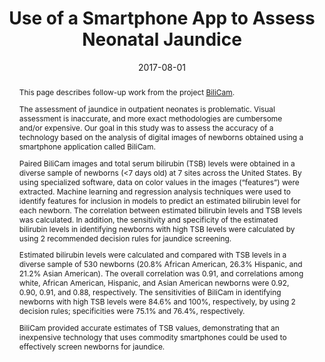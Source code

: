 ---
abstract: |-
  <p>This page describes follow-up work from the project <a href="/projects/bilicam">BiliCam</a>.
  </p><p>
  The assessment of jaundice in outpatient neonates is problematic. Visual assessment is inaccurate, and more exact methodologies are cumbersome and/or expensive. Our goal in this study was to assess the accuracy of a technology based on the analysis of digital images of newborns obtained using a smartphone application called BiliCam. 
  </p><p>
  Paired BiliCam images and total serum bilirubin (TSB) levels were obtained in a diverse sample of newborns (<7 days old) at 7 sites across the United States. By using specialized software, data on color values in the images (“features”) were extracted. Machine learning and regression analysis techniques were used to identify features for inclusion in models to predict an estimated bilirubin level for each newborn. The correlation between estimated bilirubin levels and TSB levels was calculated. In addition, the sensitivity and specificity of the estimated bilirubin levels in identifying newborns with high TSB levels were calculated by using 2 recommended decision rules for jaundice screening.
  </p><p>
  Estimated bilirubin levels were calculated and compared with TSB levels in a diverse sample of 530 newborns (20.8% African American, 26.3% Hispanic, and 21.2% Asian American). The overall correlation was 0.91, and correlations among white, African American, Hispanic, and Asian American newborns were 0.92, 0.90, 0.91, and 0.88, respectively. The sensitivities of BiliCam in identifying newborns with high TSB levels were 84.6% and 100%, respectively, by using 2 decision rules; specificities were 75.1% and 76.4%, respectively.
  </p><p>
  BiliCam provided accurate estimates of TSB values, demonstrating that an inexpensive technology that uses commodity smartphones could be used to effectively screen newborns for jaundice.</p>
  
authors:
- James A. Taylor
- James W. Stout
- Lilian de Greef
- Mayank Goel
- Shwetak Patel
- Esther K. Chung
- Aruna Koduri
- Shawn McMahon
- Jane Dickerson
- Elizabeth A. Simpson
- Eric C. Larson
award: 'Honorable Mention Award'
bibtex: |-
  @article{taylor2017use,
  title={Use of a Smartphone App to Assess Neonatal Jaundice},
  author={Taylor, James A and Stout, James W and de Greef, Lilian and Goel, Mayank and Patel, Shwetak and Chung, Esther K and Koduri, Aruna and McMahon, Shawn and Dickerson, Jane and Simpson, Elizabeth A and others},
  journal={Pediatrics},
  pages={e20170312},
  year={2017},
  publisher={Am Acad Pediatrics}
  }
blurb: |-
  This project is follow-up work to <a href="/projects/bilicam">BiliCam</a>, in which we made modifications to the BiliCam system and ran larger study to validate its efficacy at screening newborn jaundice. This study spanned across 7 different sites around the country to broaden the diversity of skin tones in our dataset. From our dataset of samples from 530 newborns, BiliCam demonstrated medically accurate estimates. Our findings are published as a journal paper in Pediatrics, August 2017.
caption: ''
citation: |-
  Taylor, J.A., Stout, J.W., de Greef, L., Goel, M., Patel, S., Chung, E.K., Koduri, A., McMahon, S., Dickerson, J., Simpson, E.A. and Larson, E.C., 2017. Use of a Smartphone App to Assess Neonatal Jaundice. Pediatrics, p.e20170312.
date: '2017-08-01'
image: '/img/pubs/BiliCam_image.jpg'
location: 'University of Washington'
paper: /pdfs/BiliCam_Pediatrics.pdf
thumbnail: '/img/pubs/BiliCam_thumbnail.jpg'
title: 'Use of a Smartphone App to Assess Neonatal Jaundice'
video: ''
video_embed: ''
year: 2017
---